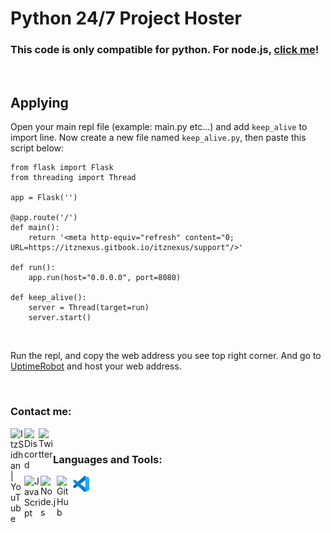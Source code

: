 # Python 24/7 Project Hoster

### This code is only compatible for python. For node.js, [click me](https://github.com/ItzSidhan/NodeJS-Project-Hoster)!
<br>

## Applying

Open your main repl file (example: main.py etc...) and add `keep_alive` to import line. Now create a new file named `keep_alive.py`, then paste this script below:
```
from flask import Flask
from threading import Thread

app = Flask('')

@app.route('/')
def main():
    return '<meta http-equiv="refresh" content="0; URL=https://itznexus.gitbook.io/itznexus/support"/>'

def run():
    app.run(host="0.0.0.0", port=8080)

def keep_alive():
    server = Thread(target=run)
    server.start()
```

<br>

Run the repl, and copy the web address you see top right corner. And go to [UptimeRobot](https://uptimerobot.com/) and host your web address.

<br>

### Contact me: 

[<img align="left" alt="ItzSidhan | YouTube" width="22px" src="https://cdn4.iconfinder.com/data/icons/logos-and-brands/512/395_Youtube_logo-128.png" />](https://bit.ly/ItzSidhanYT)
<a href="https://dsc.gg/itzsidhan">
  <img align="left" alt="Discord" width="23px" src="https://raw.githubusercontent.com/peterthehan/peterthehan/master/assets/discord.svg" />
</a>
<a href="https://twitter.com/ItzSidhan">
  <img align="left" alt="Twitter" width="23px" src="https://raw.githubusercontent.com/peterthehan/peterthehan/master/assets/twitter.svg" />
</a>

</br>

### Languages and Tools: 

[<img align="left" alt="JavaScript" width="26px" src="https://cdn4.iconfinder.com/data/icons/logos-and-brands/512/187_Js_logo_logos-128.png" />](https://www.javascript.com/)
[<img align="left" alt="Node.js" width="26px" src="https://cdn4.iconfinder.com/data/icons/logos-and-brands/512/233_Node_Js_logo-128.png" />](https://nodejs.org/en/)
[<img align="left" alt="GitHub" width="26px" src="https://cdn4.iconfinder.com/data/icons/socialcones/508/Github-128.png" />](https://github.com/)
[<img align="left" alt="Visual Studio Code" width="26px" src="https://raw.githubusercontent.com/github/explore/80688e429a7d4ef2fca1e82350fe8e3517d3494d/topics/visual-studio-code/visual-studio-code.png" />](https://code.visualstudio.com/)
<br />
<br />
